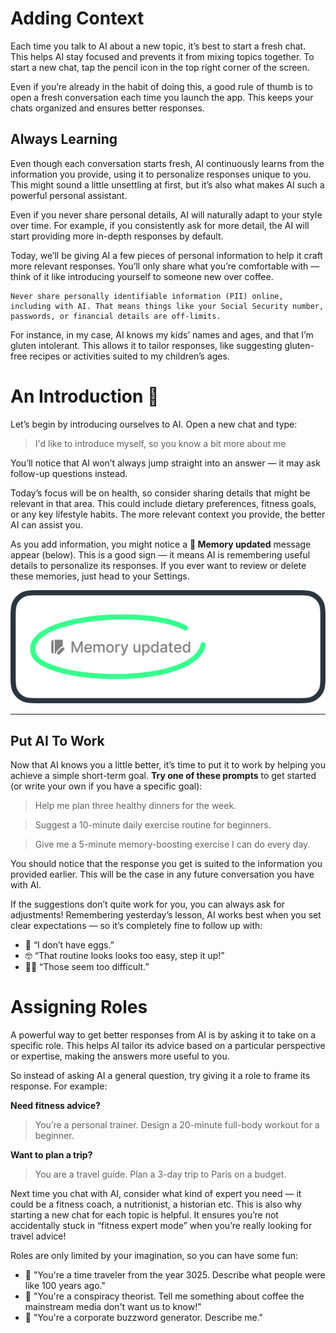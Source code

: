 # Adding Context
Each time you talk to AI about a new topic, it’s best to start a fresh chat. This helps AI stay focused and prevents it from mixing topics together. To start a new chat, tap the pencil icon in the top right corner of the screen.

Even if you’re already in the habit of doing this, a good rule of thumb is to open a fresh conversation each time you launch the app. This keeps your chats organized and ensures better responses.

## Always Learning
Even though each conversation starts fresh, AI continuously learns from the information you provide, using it to personalize responses unique to you. This might sound a little unsettling at first, but it’s also what makes AI such a powerful personal assistant.

Even if you never share personal details, AI will naturally adapt to your style over time. For example, if you consistently ask for more detail, the AI will start providing more in-depth responses by default.

Today, we’ll be giving AI a few pieces of personal information to help it craft more relevant responses. You’ll only share what you’re comfortable with — think of it like introducing yourself to someone new over coffee. 

```
Never share personally identifiable information (PII) online, including with AI. That means things like your Social Security number, passwords, or financial details are off-limits.
```

For instance, in my case, AI knows my kids’ names and ages, and that I’m gluten intolerant. This allows it to tailor responses, like suggesting gluten-free recipes or activities suited to my children’s ages.

# An Introduction 👋 
Let’s begin by introducing ourselves to AI. Open a new chat and type:

> I'd like to introduce myself, so you know a bit more about me

You’ll notice that AI won’t always jump straight into an answer — it may ask follow-up questions instead.

Today’s focus will be on health, so consider sharing details that might be relevant in that area. This could include dietary preferences, fitness goals, or any key lifestyle habits. The more relevant context you provide, the better AI can assist you.

As you add information, you might notice a **📝 Memory updated** message appear (below). This is a good sign — it means AI is remembering useful details to personalize its responses. If you ever want to review or delete these memories, just head to your Settings.

<picture>
  <source srcset="./assets/images/memory-updated-dark.png" media="(prefers-color-scheme:dark)">
  <img src="./assets/images/memory-updated.png">
</picture>

***

## Put AI To Work
Now that AI knows you a little better, it’s time to put it to work by helping you achieve a simple short-term goal. **Try one of these prompts** to get started (or write your own if you have a specific goal):

> Help me plan three healthy dinners for the week.

> Suggest a 10-minute daily exercise routine for beginners.

> Give me a 5-minute memory-boosting exercise I can do every day.

You should notice that the response you get is suited to the information you provided earlier. This will be the case in any future conversation you have with AI.

If the suggestions don’t quite work for you, you can always ask for adjustments! Remembering yesterday’s lesson, AI works best when you set clear expectations — so it’s completely fine to follow up with:

- 🥚 “I don’t have eggs.”
- 🤓 “That routine looks looks too easy, step it up!”
- 😮‍💨 “Those seem too difficult.”

# Assigning Roles
A powerful way to get better responses from AI is by asking it to take on a specific role. This helps AI tailor its advice based on a particular perspective or expertise, making the answers more useful to you.

So instead of asking AI a general question, try giving it a role to frame its response. For example:

**Need fitness advice?** 
> You’re a personal trainer. Design a 20-minute full-body workout for a beginner.

**Want to plan a trip?**
> You are a travel guide. Plan a 3-day trip to Paris on a budget.

Next time you chat with AI, consider what kind of expert you need — it could be a fitness coach, a nutritionist, a historian etc. This is also why starting a new chat for each topic is helpful. It ensures you’re not accidentally stuck in “fitness expert mode” when you’re really looking for travel advice!

Roles are only limited by your imagination, so you can have some fun:

- 🚀 "You're a time traveler from the year 3025. Describe what people were like 100 years ago."
- 🫠 "You're a conspiracy theorist. Tell me something about coffee the mainstream media don't want us to know!"
- 🤖 "You're a corporate buzzword generator. Describe me."

<!-- Read time: 4 mins -->